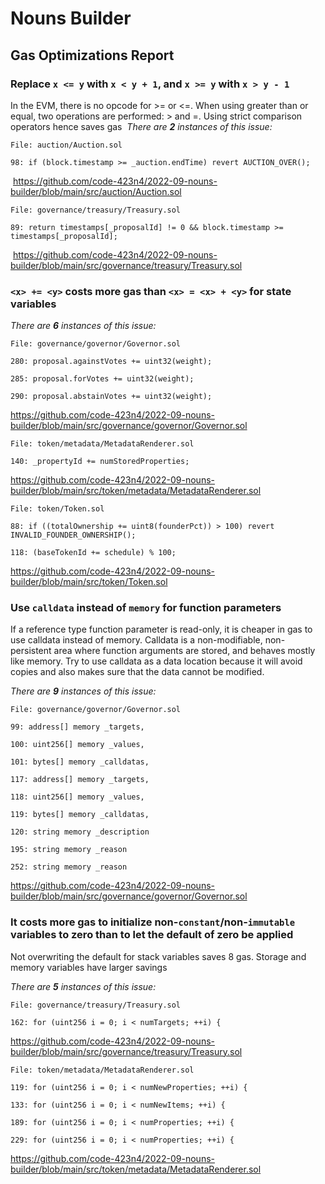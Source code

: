 # Nouns Builder

## Gas Optimizations Report

### Replace `x <= y` with `x < y + 1`, and `x >= y` with `x > y - 1`

In the EVM, there is no opcode for >= or <=. When using greater than or equal, two operations are performed: > and =. Using strict comparison operators hence saves gas
​
_There are **2** instances of this issue:_
​

```solidity
File: auction/Auction.sol
​
98: if (block.timestamp >= _auction.endTime) revert AUCTION_OVER();
```

​
https://github.com/code-423n4/2022-09-nouns-builder/blob/main/src/auction/Auction.sol

```solidity
File: governance/treasury/Treasury.sol
​
89: return timestamps[_proposalId] != 0 && block.timestamp >= timestamps[_proposalId];
```

​
https://github.com/code-423n4/2022-09-nouns-builder/blob/main/src/governance/treasury/Treasury.sol

### `<x> += <y>` costs more gas than `<x> = <x> + <y>` for state variables

_There are **6** instances of this issue:_

```solidity
File: governance/governor/Governor.sol

280: proposal.againstVotes += uint32(weight);

285: proposal.forVotes += uint32(weight);

290: proposal.abstainVotes += uint32(weight);
```

https://github.com/code-423n4/2022-09-nouns-builder/blob/main/src/governance/governor/Governor.sol

```solidity
File: token/metadata/MetadataRenderer.sol

140: _propertyId += numStoredProperties;
```

https://github.com/code-423n4/2022-09-nouns-builder/blob/main/src/token/metadata/MetadataRenderer.sol

```solidity
File: token/Token.sol

88: if ((totalOwnership += uint8(founderPct)) > 100) revert INVALID_FOUNDER_OWNERSHIP();

118: (baseTokenId += schedule) % 100;
```

https://github.com/code-423n4/2022-09-nouns-builder/blob/main/src/token/Token.sol

### Use `calldata` instead of `memory` for function parameters

If a reference type function parameter is read-only, it is cheaper in gas to use calldata instead of memory. Calldata is a non-modifiable, non-persistent area where function arguments are stored, and behaves mostly like memory. Try to use calldata as a data location because it will avoid copies and also makes sure that the data cannot be modified.

_There are **9** instances of this issue:_

```solidity
File: governance/governor/Governor.sol

99: address[] memory _targets,

100: uint256[] memory _values,

101: bytes[] memory _calldatas,

117: address[] memory _targets,

118: uint256[] memory _values,

119: bytes[] memory _calldatas,

120: string memory _description

195: string memory _reason

252: string memory _reason
```

https://github.com/code-423n4/2022-09-nouns-builder/blob/main/src/governance/governor/Governor.sol

### It costs more gas to initialize non-`constant`/non-`immutable` variables to zero than to let the default of zero be applied

Not overwriting the default for stack variables saves 8 gas. Storage and memory variables have larger savings

_There are **5** instances of this issue:_

```solidity
File: governance/treasury/Treasury.sol

162: for (uint256 i = 0; i < numTargets; ++i) {
```

https://github.com/code-423n4/2022-09-nouns-builder/blob/main/src/governance/treasury/Treasury.sol

```solidity
File: token/metadata/MetadataRenderer.sol

119: for (uint256 i = 0; i < numNewProperties; ++i) {

133: for (uint256 i = 0; i < numNewItems; ++i) {

189: for (uint256 i = 0; i < numProperties; ++i) {

229: for (uint256 i = 0; i < numProperties; ++i) {
```

https://github.com/code-423n4/2022-09-nouns-builder/blob/main/src/token/metadata/MetadataRenderer.sol
